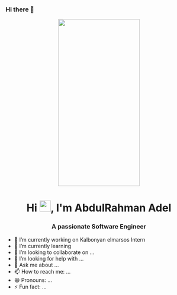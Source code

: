 ### Hi there 👋

<p align="center"> <a href="#"><img width="66%" height="450px" src="https://www.explaincode.app/static/media/undraw_dev_productivity_umsq.1b32d0c2.png" height="75px" /></a></p>

<h1 align="center">Hi <img src="https://raw.githubusercontent.com/MartinHeinz/MartinHeinz/master/wave.gif" width="30px">, I'm AbdulRahman Adel </h1>
<h3 align="center">A passionate Software Engineer </h3>


- 🔭 I’m currently working on Kalbonyan elmarsos Intern
- 🌱 I’m currently learning 
- 👯 I’m looking to collaborate on ...
- 🤔 I’m looking for help with ...
- 💬 Ask me about ...
- 📫 How to reach me: ...
- 😄 Pronouns: ...
- ⚡ Fun fact: ...
